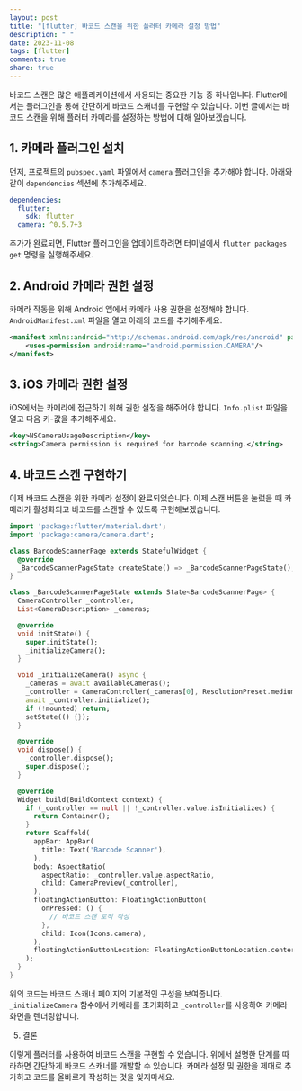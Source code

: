 ```yaml
---
layout: post
title: "[flutter] 바코드 스캔을 위한 플러터 카메라 설정 방법"
description: " "
date: 2023-11-08
tags: [flutter]
comments: true
share: true
---
```


바코드 스캔은 많은 애플리케이션에서 사용되는 중요한 기능 중 하나입니다. Flutter에서는 플러그인을 통해 간단하게 바코드 스캐너를 구현할 수 있습니다. 이번 글에서는 바코드 스캔을 위해 플러터 카메라를 설정하는 방법에 대해 알아보겠습니다.

## 1. 카메라 플러그인 설치

먼저, 프로젝트의 `pubspec.yaml` 파일에서 `camera` 플러그인을 추가해야 합니다. 아래와 같이 `dependencies` 섹션에 추가해주세요.

```yaml
dependencies:
  flutter:
    sdk: flutter
  camera: ^0.5.7+3
```

추가가 완료되면, Flutter 플러그인을 업데이트하려면 터미널에서 `flutter packages get` 명령을 실행해주세요.

## 2. Android 카메라 권한 설정

카메라 작동을 위해 Android 앱에서 카메라 사용 권한을 설정해야 합니다. `AndroidManifest.xml` 파일을 열고 아래의 코드를 추가해주세요.

```xml
<manifest xmlns:android="http://schemas.android.com/apk/res/android" package="your.package.name">
    <uses-permission android:name="android.permission.CAMERA"/>
</manifest>
```

## 3. iOS 카메라 권한 설정

iOS에서는 카메라에 접근하기 위해 권한 설정을 해주어야 합니다. `Info.plist` 파일을 열고 다음 키-값을 추가해주세요.

```xml
<key>NSCameraUsageDescription</key>
<string>Camera permission is required for barcode scanning.</string>
```

## 4. 바코드 스캔 구현하기

이제 바코드 스캔을 위한 카메라 설정이 완료되었습니다. 이제 스캔 버튼을 눌렀을 때 카메라가 활성화되고 바코드를 스캔할 수 있도록 구현해보겠습니다.

```dart
import 'package:flutter/material.dart';
import 'package:camera/camera.dart';

class BarcodeScannerPage extends StatefulWidget {
  @override
  _BarcodeScannerPageState createState() => _BarcodeScannerPageState();
}

class _BarcodeScannerPageState extends State<BarcodeScannerPage> {
  CameraController _controller;
  List<CameraDescription> _cameras;

  @override
  void initState() {
    super.initState();
    _initializeCamera();
  }

  void _initializeCamera() async {
    _cameras = await availableCameras();
    _controller = CameraController(_cameras[0], ResolutionPreset.medium);
    await _controller.initialize();
    if (!mounted) return;
    setState(() {});
  }

  @override
  void dispose() {
    _controller.dispose();
    super.dispose();
  }

  @override
  Widget build(BuildContext context) {
    if (_controller == null || !_controller.value.isInitialized) {
      return Container();
    }
    return Scaffold(
      appBar: AppBar(
        title: Text('Barcode Scanner'),
      ),
      body: AspectRatio(
        aspectRatio: _controller.value.aspectRatio,
        child: CameraPreview(_controller),
      ),
      floatingActionButton: FloatingActionButton(
        onPressed: () {
          // 바코드 스캔 로직 작성
        },
        child: Icon(Icons.camera),
      ),
      floatingActionButtonLocation: FloatingActionButtonLocation.centerFloat,
    );
  }
}
```

위의 코드는 바코드 스캐너 페이지의 기본적인 구성을 보여줍니다. `_initializeCamera` 함수에서 카메라를 초기화하고 `_controller`를 사용하여 카메라 화면을 렌더링합니다.

5. 결론

이렇게 플러터를 사용하여 바코드 스캔을 구현할 수 있습니다. 위에서 설명한 단계를 따라하면 간단하게 바코드 스캐너를 개발할 수 있습니다. 카메라 설정 및 권한을 제대로 추가하고 코드를 올바르게 작성하는 것을 잊지마세요.